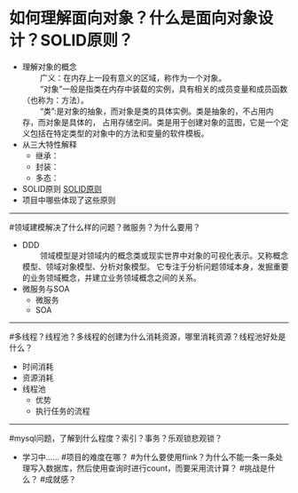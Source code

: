 # 如何理解面向对象？什么是面向对象设计？SOLID原则？
- 理解对象的概念  
&#160; &#160; &#160; &#160; 广义：在内存上一段有意义的区域，称作为一个对象。  
&#160; &#160; &#160; &#160; “对象”一般是指类在内存中装载的实例，具有相关的成员变量和成员函数（也称为：方法）。  
&#160; &#160; &#160; &#160; “类”:是对象的抽象，而对象是类的具体实例。类是抽象的，不占用内存，而对象是具体的，
占用存储空间。类是用于创建对象的蓝图，它是一个定义包括在特定类型的对象中的方法和变量的软件模板。
- 从三大特性解释
    - 继承：
    - 封装：
    - 多态：
- SOLID原则
    [SOLID原则](https://www.jianshu.com/p/8cb409327f01)
- 项目中哪些体现了这些原则
----
#领域建模解决了什么样的问题？微服务？为什么要用？
- DDD  
&#160; &#160; &#160; &#160; 领域模型是对领域内的概念类或现实世界中对象的可视化表示。又称概念模型、领域对象模型、分析对象模型。
它专注于分析问题领域本身，发掘重要的业务领域概念，并建立业务领域概念之间的关系。
- 微服务与SOA
    - 微服务
    - SOA
----
#多线程？线程池？多线程的创建为什么消耗资源，哪里消耗资源？线程池好处是什么？
- 时间消耗
- 资源消耗
- 线程池
    - 优势
    - 执行任务的流程
----
#mysql问题，了解到什么程度？索引？事务？乐观锁悲观锁？
- 学习中……
#项目的难度在哪？
#为什么要使用flink？为什么不能一条一条处理写入数据库，然后使用查询时进行count，而要采用流计算？
#挑战是什么？
#成就感？